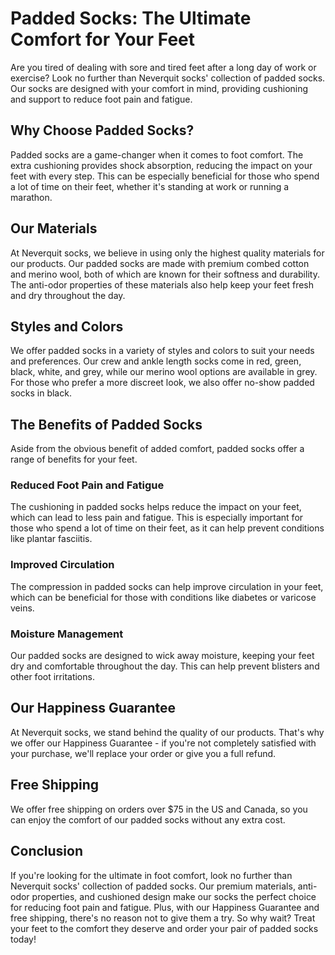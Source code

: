 # Padded Socks: The Ultimate Comfort for Your Feet

Are you tired of dealing with sore and tired feet after a long day of work or exercise? Look no further than Neverquit socks' collection of padded socks. Our socks are designed with your comfort in mind, providing cushioning and support to reduce foot pain and fatigue. 

## Why Choose Padded Socks?

Padded socks are a game-changer when it comes to foot comfort. The extra cushioning provides shock absorption, reducing the impact on your feet with every step. This can be especially beneficial for those who spend a lot of time on their feet, whether it's standing at work or running a marathon. 

## Our Materials

At Neverquit socks, we believe in using only the highest quality materials for our products. Our padded socks are made with premium combed cotton and merino wool, both of which are known for their softness and durability. The anti-odor properties of these materials also help keep your feet fresh and dry throughout the day. 

## Styles and Colors

We offer padded socks in a variety of styles and colors to suit your needs and preferences. Our crew and ankle length socks come in red, green, black, white, and grey, while our merino wool options are available in grey. For those who prefer a more discreet look, we also offer no-show padded socks in black. 

## The Benefits of Padded Socks

Aside from the obvious benefit of added comfort, padded socks offer a range of benefits for your feet. 

### Reduced Foot Pain and Fatigue

The cushioning in padded socks helps reduce the impact on your feet, which can lead to less pain and fatigue. This is especially important for those who spend a lot of time on their feet, as it can help prevent conditions like plantar fasciitis. 

### Improved Circulation

The compression in padded socks can help improve circulation in your feet, which can be beneficial for those with conditions like diabetes or varicose veins. 

### Moisture Management

Our padded socks are designed to wick away moisture, keeping your feet dry and comfortable throughout the day. This can help prevent blisters and other foot irritations. 

## Our Happiness Guarantee

At Neverquit socks, we stand behind the quality of our products. That's why we offer our Happiness Guarantee - if you're not completely satisfied with your purchase, we'll replace your order or give you a full refund. 

## Free Shipping

We offer free shipping on orders over $75 in the US and Canada, so you can enjoy the comfort of our padded socks without any extra cost. 

## Conclusion

If you're looking for the ultimate in foot comfort, look no further than Neverquit socks' collection of padded socks. Our premium materials, anti-odor properties, and cushioned design make our socks the perfect choice for reducing foot pain and fatigue. Plus, with our Happiness Guarantee and free shipping, there's no reason not to give them a try. So why wait? Treat your feet to the comfort they deserve and order your pair of padded socks today!